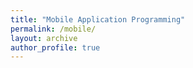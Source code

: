 ```yaml
---
title: "Mobile Application Programming"
permalink: /mobile/
layout: archive
author_profile: true
---
```

